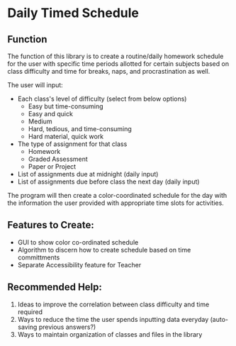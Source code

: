 # Daily Timed Schedule

## Function
The function of this library is to create a routine/daily homework schedule for the user with specific time periods allotted for certain subjects based on class difficulty and time for breaks, naps, and procrastination as well. 

The user will input: 
* Each class's level of difficulty (select from below options) 
  * Easy but time-consuming 
  * Easy and quick 
  * Medium
  * Hard, tedious, and time-consuming 
  * Hard material, quick work 
* The type of assignment for that class
  * Homework
  * Graded Assessment
  * Paper or Project
* List of assignments due at midnight (daily input)
* List of assignments due before class the next day (daily input) 

The program will then create a color-coordinated schedule for the day with the information the user provided with appropriate time slots for activities.  

## Features to Create:
* GUI to show color co-ordinated schedule 
* Algorithm to discern how to create schedule based on time committments 
* Separate Accessibility feature for Teacher 

## Recommended Help:
1) Ideas to improve the correlation between class difficulty and time required
2) Ways to reduce the time the user spends inputting data everyday (auto-saving previous answers?)
3) Ways to maintain organization of classes and files in the library 

